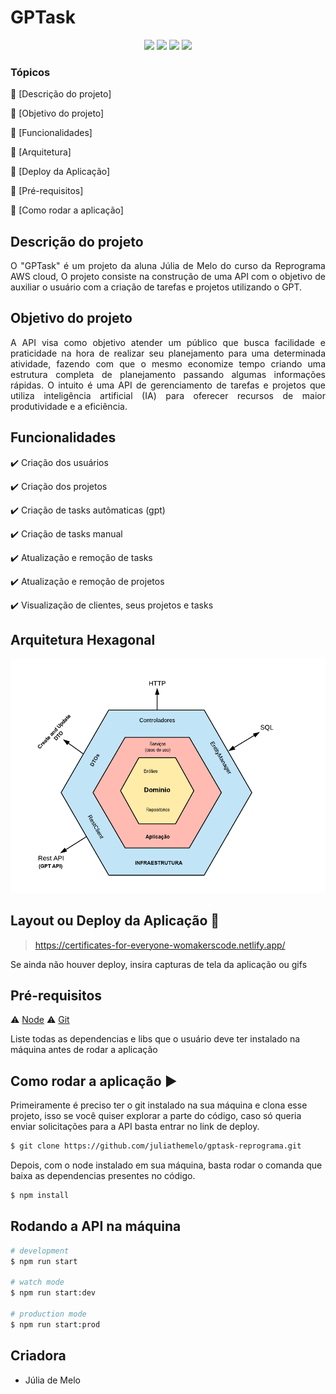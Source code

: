 <h1>GPTask</h1> 

<p align="center">
  <img src="https://img.shields.io/static/v1?label=nest&message=framework&color=blue&style=for-the-badge&logo=NestJs"/>
  <img src="https://img.shields.io/static/v1?label=supabase&message=database&color=blue&style=for-the-badge&logo=supabase"/>
  <img src="http://img.shields.io/static/v1?label=aws&message=cloud&color=red&style=for-the-badge&logo=aws"/>
  <img src="http://img.shields.io/static/v1?label=STATUS&message=CONCLUIDO&color=GREEN&style=for-the-badge"/>
</p>

### Tópicos 

:small_blue_diamond: [Descrição do projeto]

:small_blue_diamond: [Objetivo do projeto]

:small_blue_diamond: [Funcionalidades]

:small_blue_diamond: [Arquitetura]

:small_blue_diamond: [Deploy da Aplicação]

:small_blue_diamond: [Pré-requisitos]

:small_blue_diamond: [Como rodar a aplicação]

## Descrição do projeto 

<p align="justify">
  O "GPTask" é um projeto da aluna Júlia de Melo do curso da Reprograma AWS cloud, O projeto consiste na construção de uma API com o objetivo de auxiliar o usuário com a criação de tarefas e projetos utilizando o GPT. 
</p>

## Objetivo do projeto 

<p align="justify">
  A API visa como objetivo atender um público que busca facilidade e praticidade na hora de realizar seu planejamento para uma determinada atividade, fazendo com que o mesmo economize tempo criando uma estrutura completa  de planejamento passando algumas informações rápidas. O intuito é uma API de gerenciamento de tarefas e projetos que utiliza inteligência artificial (IA) para oferecer recursos de maior produtividade e a eficiência. 
</p>

## Funcionalidades

:heavy_check_mark: Criação dos usuários  

:heavy_check_mark: Criação dos projetos

:heavy_check_mark: Criação de tasks autômaticas (gpt)

:heavy_check_mark: Criação de tasks manual

:heavy_check_mark: Atualização e remoção de tasks

:heavy_check_mark: Atualização e remoção de projetos

:heavy_check_mark: Visualização de clientes, seus projetos e tasks

## Arquitetura Hexagonal
![Alt text](./picture/hexagonal-gptask.png)

## Layout ou Deploy da Aplicação :dash:

> https://certificates-for-everyone-womakerscode.netlify.app/

Se ainda não houver deploy, insira capturas de tela da aplicação ou gifs

## Pré-requisitos

:warning: [Node](https://nodejs.org/en/download/)
:warning: [Git](https://git-scm.com/downloads)

Liste todas as dependencias e libs que o usuário deve ter instalado na máquina antes de rodar a aplicação 

## Como rodar a aplicação :arrow_forward:

Primeiramente é preciso ter o git instalado na sua máquina e clona esse projeto, isso se você quiser explorar a parte do código, caso só queria enviar solicitações para a API basta entrar no link de deploy. 
```bash
$ git clone https://github.com/juliathemelo/gptask-reprograma.git
```

Depois, com o node instalado em sua máquina, basta rodar o comanda que baixa as dependencias presentes no código. 

```bash
$ npm install
```

## Rodando a API na máquina

```bash
# development
$ npm run start

# watch mode
$ npm run start:dev

# production mode
$ npm run start:prod
```

## Criadora

- Júlia de Melo

